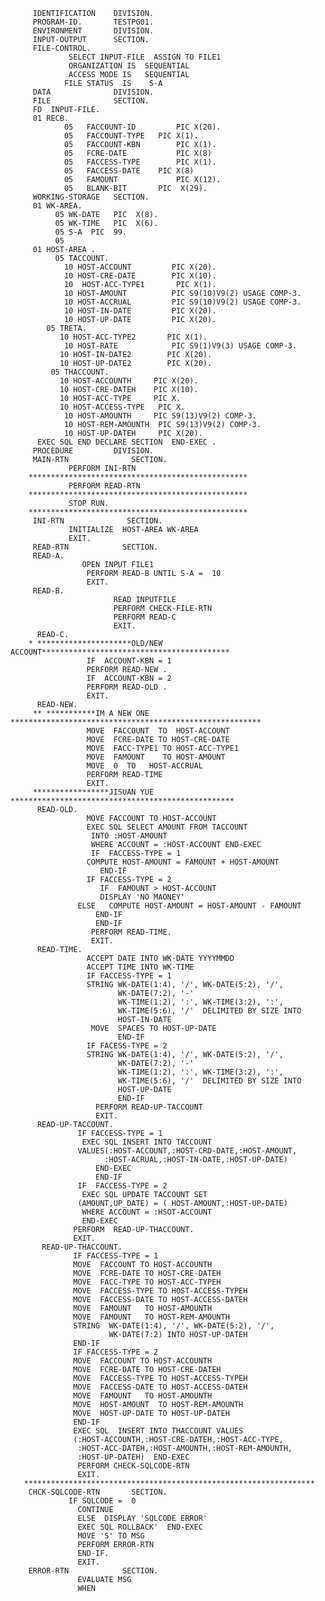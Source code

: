 
         IDENTIFICATION    DIVISION.
         PROGRAM-ID.       TESTPG01.
         ENVIRONMENT       DIVISION.
         INPUT-OUTPUT      SECTION.
         FILE-CONTROL.
                 SELECT INPUT-FILE  ASSIGN TO FILE1
                 ORGANIZATION IS  SEQUENTIAL
                 ACCESS MODE IS   SEQUENTIAL
                FILE STATUS  IS    S-A
         DATA              DIVISION.
         FILE              SECTION. 
         FD  INPUT-FILE.
         01 RECB.
                05   FACCOUNT-ID		 PIC X(20).	
                05   FACCOUNT-TYPE	 PIC X(1).
                05   FACCOUNT-KBN		 PIC X(1).
                05   FCRE-DATE			 PIC X(8)
                05   FACCESS-TYPE		 PIC X(1). 
                05   FACCESS-DATE    PIC X(8)
                05   FAMOUNT     		 PIC X(12).
                05   BLANK-BIT       PIC  X(29).        
         WORKING-STORAGE   SECTION.
         01 WK-AREA.
              05 WK-DATE   PIC  X(8).
              05 WK-TIME   PIC  X(6).
              05 S-A  PIC  99.
              05              
         01 HOST-AREA .
              05 TACCOUNT.                                                 
                10 HOST-ACCOUNT         PIC X(20).                   
                10 HOST-CRE-DATE        PIC X(10).                   
                10  HOST-ACC-TYPE1       PIC X(1).                    
                10 HOST-AMOUNT          PIC S9(10)V9(2) USAGE COMP-3.  
                10 HOST-ACCRUAL         PIC S9(10)V9(2) USAGE COMP-3.  
                10 HOST-IN-DATE         PIC X(20).                   
                10 HOST-UP-DATE         PIC X(20).  
            05 TRETA.                 
               10 HOST-ACC-TYPE2       PIC X(1).                     
                10 HOST-RATE            PIC S9(1)V9(3) USAGE COMP-3.
               10 HOST-IN-DATE2        PIC X(20).                   
               10 HOST-UP-DATE2        PIC X(20).
             05 THACCOUNT.
               10 HOST-ACCOUNTH     PIC X(20).
               10 HOST-CRE-DATEH    PIC X(10).
               10 HOST-ACC-TYPE     PIC X.
               10 HOST-ACCESS-TYPE   PIC X.
                10 HOST-AMOUNTH     PIC S9(13)V9(2) COMP-3.
                10 HOST-REM-AMOUNTH  PIC S9(13)V9(2) COMP-3.
                10 HOST-UP-DATEH     PIC X(20).                 
          EXEC SQL END DECLARE SECTION  END-EXEC .      
         PROCEDURE         DIVISION.
         MAIN-RTN              SECTION.
                 PERFORM INI-RTN 
        *************************************************
                 PERFORM READ-RTN 
        *************************************************
                 STOP RUN.
        *************************************************
         INI-RTN              SECTION.
                 INITIALIZE  HOST-AREA WK-AREA
                 EXIT.
         READ-RTN            SECTION.
         READ-A. 
                    OPEN INPUT FILE1 
                     PERFORM READ-B UNTIL S-A =  10 
                     EXIT.
         READ-B.                  
                           READ INPUTFILE     
                           PERFORM CHECK-FILE-RTN 
                           PERFORM READ-C
                           EXIT.
          READ-C.
        * *********************OLD/NEW ACCOUNT******************************************                  
                     IF  ACCOUNT-KBN = 1 
                     PERFORM READ-NEW .
                     IF  ACCOUNT-KBN = 2
                     PERFORM READ-OLD .
                     EXIT.
          READ-NEW.
         ** ***********IM A NEW ONE ********************************************************
                     MOVE  FACCOUNT  TO  HOST-ACCOUNT
                     MOVE  FCRE-DATE TO HOST-CRE-DATE
                     MOVE  FACC-TYPE1 TO HOST-ACC-TYPE1
                     MOVE  FAMOUNT    TO HOST-AMOUNT
                     MOVE  0  TO   HOST-ACCRUAL
                     PERFORM READ-TIME
                     EXIT.
         *****************JISUAN YUE **************************************************                       
          READ-OLD. 
                     MOVE FACCOUNT TO HOST-ACCOUNT
                     EXEC SQL SELECT AMOUNT FROM TACCOUNT 
                      INTO :HOST-AMOUNT
                      WHERE ACCOUNT = :HOST-ACCOUNT END-EXEC 
                      IF  FACCESS-TYPE = 1
                     COMPUTE HOST-AMOUNT = FAMOUNT + HOST-AMOUNT 
                        END-IF
                     IF FACCESS-TYPE = 2
                        IF  FAMOUNT > HOST-ACCOUNT  
                        DISPLAY 'NO MAONEY'  
                   ELSE   COMPUTE HOST-AMOUNT = HOST-AMOUNT - FAMOUNT
                       END-IF 
                       END-IF
                      PERFORM READ-TIME.
                      EXIT.
          READ-TIME.
                     ACCEPT DATE INTO WK-DATE YYYYMMDD
                     ACCEPT TIME INTO WK-TIME
                     IF FACCESS-TYPE = 1
                     STRING WK-DATE(1:4), '/', WK-DATE(5:2), '/',
                            WK-DATE(7:2), '-'
                            WK-TIME(1:2), ':', WK-TIME(3:2), ':',
                            WK-TIME(5:6), '/'  DELIMITED BY SIZE INTO 
                            HOST-IN-DATE 
                      MOVE  SPACES TO HOST-UP-DATE      
                            END-IF
                     IF FACESS-TYPE = 2
                     STRING WK-DATE(1:4), '/', WK-DATE(5:2), '/',
                            WK-DATE(7:2), '-'
                            WK-TIME(1:2), ':', WK-TIME(3:2), ':',
                            WK-TIME(5:6), '/'  DELIMITED BY SIZE INTO 
                            HOST-UP-DATE
                            END-IF
                       PERFORM READ-UP-TACCOUNT
                       EXIT.
          READ-UP-TACCOUNT.
                   IF FACCESS-TYPE = 1
                    EXEC SQL INSERT INTO TACCOUNT 
                   VALUES(:HOST-ACCOUNT,:HOST-CRD-DATE,:HOST-AMOUNT,
                         :HOST-ACRUAL,:HOST-IN-DATE,:HOST-UP-DATE)
                       END-EXEC 
                       END-IF
                   IF  FACCESS-TYPE = 2
                    EXEC SQL UPDATE TACCOUNT SET 
                   (AMOUNT,UP_DATE) = ( HOST-AMOUNT,:HOST-UP-DATE)
                    WHERE ACCOUNT = :HSOT-ACCOUNT
                    END-EXEC    
                  PERFORM  READ-UP-THACCOUNT.
                  EXIT.
           READ-UP-THACCOUNT.
                  IF FACCESS-TYPE = 1               
                  MOVE  FACCOUNT TO HOST-ACCOUNTH
                  MOVE  FCRE-DATE TO HOST-CRE-DATEH
                  MOVE  FACC-TYPE TO HOST-ACC-TYPEH
                  MOVE  FACCESS-TYPE TO HOST-ACCESS-TYPEH
                  MOVE  FACCESS-DATE TO HOST-ACCESS-DATEH
                  MOVE  FAMOUNT   TO HOST-AMOUNTH
                  MOVE  FAMOUNT   TO HOST-REM-AMOUNTH          
                  STRING  WK-DATE(1:4), '/', WK-DATE(5:2), '/',
                          WK-DATE(7:2) INTO HOST-UP-DATEH    
                  END-IF
                  IF FACCESS-TYPE = 2
                  MOVE  FACCOUNT TO HOST-ACCOUNTH
                  MOVE  FCRE-DATE TO HOST-CRE-DATEH
                  MOVE  FACCESS-TYPE TO HOST-ACCESS-TYPEH
                  MOVE  FACCESS-DATE TO HOST-ACCESS-DATEH
                  MOVE  FAMOUNT   TO HOST-AMOUNTH
                  MOVE  HOST-AMOUNT  TO HOST-REM-AMOUNTH
                  MOVE  HOST-UP-DATE TO HOST-UP-DATEH
                  END-IF
                  EXEC SQL  INSERT INTO THACCOUNT VALUES
                  (:HOST-ACCOUNTH,:HOST-CRE-DATEH,:HOST-ACC-TYPE,
                   :HOST-ACC-DATEH,:HOST-AMOUNTH,:HOST-REM-AMOUNTH,
                   :HOST-UP-DATEH)  END-EXEC
                   PERFORM CHECK-SQLCODE-RTN
                   EXIT.
       *****************************************************************
        CHCK-SQLCODE-RTN       SECTION. 
                 IF SQLCODE =  0 
                   CONTINUE 
                   ELSE  DISPLAY 'SQLCODE ERROR' 
                   EXEC SQL ROLLBACK'  END-EXEC
                   MOVE 'S' TO MSG
                   PERFORM ERROR-RTN
                   END-IF.
                   EXIT.
        ERROR-RTN            SECTION.
                   EVALUATE MSG
                   WHEN             
                                   
                   
                         
                            
                                            
                            
                                         
                       
                      
                               				
  
         
         
